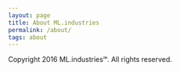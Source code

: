 ```yaml
---
layout: page
title: About ML.industries
permalink: /about/
tags: about
---
```


Copyright 2016 ML.industries℠. All rights reserved.
